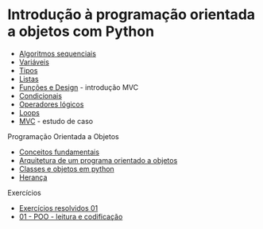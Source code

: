 # Introdução à programação orientada a objetos com Python

- [Algoritmos sequenciais](algoritmos_sequenciais.ipynb)
- [Variáveis](variaveis.ipynb)
- [Tipos](tipos.ipynb)
- [Listas](listas.ipynb)
- [Funções e Design](funcoes-design.ipynb) - introdução MVC
- [Condicionais](condicionais.ipynb)
- [Operadores lógicos](operadores_logicos.ipynb)
- [Loops](loops.md)
- [MVC](mvc-01.ipynb) - estudo de caso

Programação Orientada a Objetos

- [Conceitos fundamentais](POO01-Conceitos-fundamentais-de-programacao-orientada-a-objetos.md)
- [Arquitetura de um programa orientado a objetos](POO02-Arquitetura-de-um-programa-orientado-a-objetos.md)
- [Classes e objetos em python](objetos.ipynb)
- [Herança](heranca.ipynb)

Exercícios
- [Exercícios resolvidos 01](POO-exercicios-resolvidos-01.ipynb)
- [01 - POO - leitura e codificação](POO-exercicios-01.ipynb)
